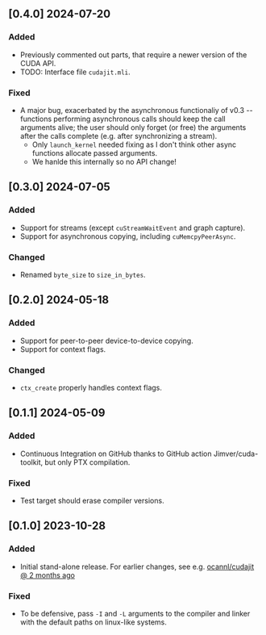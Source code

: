## [0.4.0] 2024-07-20

### Added

- Previously commented out parts, that require a newer version of the CUDA API.
- TODO: Interface file `cudajit.mli`.

### Fixed

- A major bug, exacerbated by the asynchronous functionaliy of v0.3 -- functions performing asynchronous calls should keep the call arguments alive; the user should only forget (or free) the arguments after the calls complete (e.g. after synchronizing a stream).
  - Only `launch_kernel` needed fixing as I don't think other async functions allocate passed arguments.
  - We hanlde this internally so no API change!

## [0.3.0] 2024-07-05

### Added

- Support for streams (except `cuStreamWaitEvent` and graph capture).
- Support for asynchronous copying, including `cuMemcpyPeerAsync`.

### Changed

- Renamed `byte_size` to `size_in_bytes`.

## [0.2.0] 2024-05-18

### Added

- Support for peer-to-peer device-to-device copying.
- Support for context flags.

### Changed

- `ctx_create` properly handles context flags.

## [0.1.1] 2024-05-09

### Added

- Continuous Integration on GitHub thanks to GitHub action Jimver/cuda-toolkit, but only PTX compilation.

### Fixed

- Test target should erase compiler versions.

## [0.1.0] 2023-10-28

### Added

- Initial stand-alone release. For earlier changes, see e.g. [ocannl/cudajit @ 2 months ago](https://github.com/lukstafi/ocannl/tree/560ad1caeefe0bdfd85d0393a29a4721d11ee742/cudajit)

### Fixed

- To be defensive, pass `-I` and `-L` arguments to the compiler and linker with the default paths on linux-like systems.
